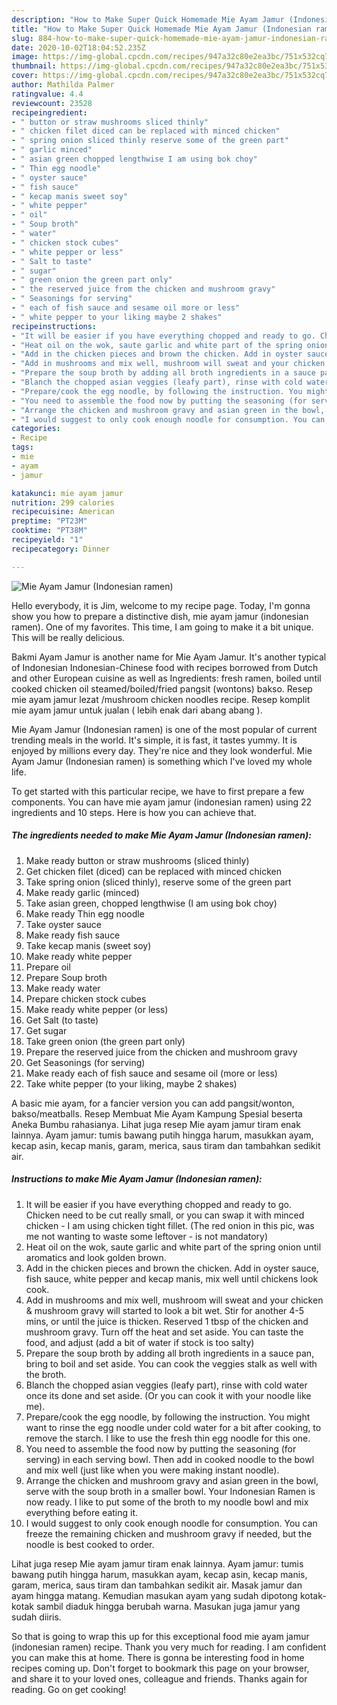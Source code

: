 ```yaml
---
description: "How to Make Super Quick Homemade Mie Ayam Jamur (Indonesian ramen)"
title: "How to Make Super Quick Homemade Mie Ayam Jamur (Indonesian ramen)"
slug: 884-how-to-make-super-quick-homemade-mie-ayam-jamur-indonesian-ramen
date: 2020-10-02T18:04:52.235Z
image: https://img-global.cpcdn.com/recipes/947a32c80e2ea3bc/751x532cq70/mie-ayam-jamur-indonesian-ramen-recipe-main-photo.jpg
thumbnail: https://img-global.cpcdn.com/recipes/947a32c80e2ea3bc/751x532cq70/mie-ayam-jamur-indonesian-ramen-recipe-main-photo.jpg
cover: https://img-global.cpcdn.com/recipes/947a32c80e2ea3bc/751x532cq70/mie-ayam-jamur-indonesian-ramen-recipe-main-photo.jpg
author: Mathilda Palmer
ratingvalue: 4.4
reviewcount: 23528
recipeingredient:
- " button or straw mushrooms sliced thinly"
- " chicken filet diced can be replaced with minced chicken"
- " spring onion sliced thinly reserve some of the green part"
- " garlic minced"
- " asian green chopped lengthwise I am using bok choy"
- " Thin egg noodle"
- " oyster sauce"
- " fish sauce"
- " kecap manis sweet soy"
- " white pepper"
- " oil"
- " Soup broth"
- " water"
- " chicken stock cubes"
- " white pepper or less"
- " Salt to taste"
- " sugar"
- " green onion the green part only"
- " the reserved juice from the chicken and mushroom gravy"
- " Seasonings for serving"
- " each of fish sauce and sesame oil more or less"
- " white pepper to your liking maybe 2 shakes"
recipeinstructions:
- "It will be easier if you have everything chopped and ready to go. Chicken need to be cut really small, or you can swap it with minced chicken - I am using chicken tight fillet. (The red onion in this pic, was me not wanting to waste some leftover - is not mandatory)"
- "Heat oil on the wok, saute garlic and white part of the spring onion until aromatics and look golden brown."
- "Add in the chicken pieces and brown the chicken. Add in oyster sauce, fish sauce, white pepper and kecap manis, mix well until chickens look cook."
- "Add in mushrooms and mix well, mushroom will sweat and your chicken &amp; mushroom gravy will started to look a bit wet. Stir for another 4-5 mins, or until the juice is thicken. Reserved 1 tbsp of the chicken and mushroom gravy. Turn off the heat and set aside. You can taste the food, and adjust (add a bit of water if stock is too salty)"
- "Prepare the soup broth by adding all broth ingredients in a sauce pan, bring to boil and set aside. You can cook the veggies stalk as well with the broth."
- "Blanch the chopped asian veggies (leafy part), rinse with cold water once its done and set aside. (Or you can cook it with your noodle like me)."
- "Prepare/cook the egg noodle, by following the instruction. You might want to rinse the egg noodle under cold water for a bit after cooking, to remove the starch. I like to use the fresh thin egg noodle for this one."
- "You need to assemble the food now by putting the seasoning (for serving) in each serving bowl. Then add in cooked noodle to the bowl and mix well (just like when you were making instant noodle)."
- "Arrange the chicken and mushroom gravy and asian green in the bowl, serve with the soup broth in a smaller bowl. Your Indonesian Ramen is now ready. I like to put some of the broth to my noodle bowl and mix everything before eating it."
- "I would suggest to only cook enough noodle for consumption. You can freeze the remaining chicken and mushroom gravy if needed, but the noodle is best cooked to order."
categories:
- Recipe
tags:
- mie
- ayam
- jamur

katakunci: mie ayam jamur 
nutrition: 299 calories
recipecuisine: American
preptime: "PT23M"
cooktime: "PT38M"
recipeyield: "1"
recipecategory: Dinner

---
```



![Mie Ayam Jamur (Indonesian ramen)](https://img-global.cpcdn.com/recipes/947a32c80e2ea3bc/751x532cq70/mie-ayam-jamur-indonesian-ramen-recipe-main-photo.jpg)

Hello everybody, it is Jim, welcome to my recipe page. Today, I'm gonna show you how to prepare a distinctive dish, mie ayam jamur (indonesian ramen). One of my favorites. This time, I am going to make it a bit unique. This will be really delicious.

Bakmi Ayam Jamur is another name for Mie Ayam Jamur. It&#39;s another typical of Indonesian Indonesian-Chinese food with recipes borrowed from Dutch and other European cuisine as well as Ingredients: fresh ramen, boiled until cooked chicken oil steamed/boiled/fried pangsit (wontons) bakso. Resep mie ayam jamur lezat /mushroom chicken noodles recipe. Resep komplit mie ayam jamur untuk jualan ( lebih enak dari abang abang ).

Mie Ayam Jamur (Indonesian ramen) is one of the most popular of current trending meals in the world. It's simple, it is fast, it tastes yummy. It is enjoyed by millions every day. They're nice and they look wonderful. Mie Ayam Jamur (Indonesian ramen) is something which I've loved my whole life.


To get started with this particular recipe, we have to first prepare a few components. You can have mie ayam jamur (indonesian ramen) using 22 ingredients and 10 steps. Here is how you can achieve that.

<!--inarticleads1-->

##### The ingredients needed to make Mie Ayam Jamur (Indonesian ramen):

1. Make ready  button or straw mushrooms (sliced thinly)
1. Get  chicken filet (diced) can be replaced with minced chicken
1. Take  spring onion (sliced thinly), reserve some of the green part
1. Make ready  garlic (minced)
1. Take  asian green, chopped lengthwise (I am using bok choy)
1. Make ready  Thin egg noodle
1. Take  oyster sauce
1. Make ready  fish sauce
1. Take  kecap manis (sweet soy)
1. Make ready  white pepper
1. Prepare  oil
1. Prepare  Soup broth
1. Make ready  water
1. Prepare  chicken stock cubes
1. Make ready  white pepper (or less)
1. Get  Salt (to taste)
1. Get  sugar
1. Take  green onion (the green part only)
1. Prepare  the reserved juice from the chicken and mushroom gravy
1. Get  Seasonings (for serving)
1. Make ready  each of fish sauce and sesame oil (more or less)
1. Take  white pepper (to your liking, maybe 2 shakes)


A basic mie ayam, for a fancier version you can add pangsit/wonton, bakso/meatballs. Resep Membuat Mie Ayam Kampung Spesial beserta Aneka Bumbu rahasianya. Lihat juga resep Mie ayam jamur tiram enak lainnya. Ayam jamur: tumis bawang putih hingga harum, masukkan ayam, kecap asin, kecap manis, garam, merica, saus tiram dan tambahkan sedikit air. 

<!--inarticleads2-->

##### Instructions to make Mie Ayam Jamur (Indonesian ramen):

1. It will be easier if you have everything chopped and ready to go. Chicken need to be cut really small, or you can swap it with minced chicken - I am using chicken tight fillet. (The red onion in this pic, was me not wanting to waste some leftover - is not mandatory)
1. Heat oil on the wok, saute garlic and white part of the spring onion until aromatics and look golden brown.
1. Add in the chicken pieces and brown the chicken. Add in oyster sauce, fish sauce, white pepper and kecap manis, mix well until chickens look cook.
1. Add in mushrooms and mix well, mushroom will sweat and your chicken &amp; mushroom gravy will started to look a bit wet. Stir for another 4-5 mins, or until the juice is thicken. Reserved 1 tbsp of the chicken and mushroom gravy. Turn off the heat and set aside. You can taste the food, and adjust (add a bit of water if stock is too salty)
1. Prepare the soup broth by adding all broth ingredients in a sauce pan, bring to boil and set aside. You can cook the veggies stalk as well with the broth.
1. Blanch the chopped asian veggies (leafy part), rinse with cold water once its done and set aside. (Or you can cook it with your noodle like me).
1. Prepare/cook the egg noodle, by following the instruction. You might want to rinse the egg noodle under cold water for a bit after cooking, to remove the starch. I like to use the fresh thin egg noodle for this one.
1. You need to assemble the food now by putting the seasoning (for serving) in each serving bowl. Then add in cooked noodle to the bowl and mix well (just like when you were making instant noodle).
1. Arrange the chicken and mushroom gravy and asian green in the bowl, serve with the soup broth in a smaller bowl. Your Indonesian Ramen is now ready. I like to put some of the broth to my noodle bowl and mix everything before eating it.
1. I would suggest to only cook enough noodle for consumption. You can freeze the remaining chicken and mushroom gravy if needed, but the noodle is best cooked to order.


Lihat juga resep Mie ayam jamur tiram enak lainnya. Ayam jamur: tumis bawang putih hingga harum, masukkan ayam, kecap asin, kecap manis, garam, merica, saus tiram dan tambahkan sedikit air. Masak jamur dan ayam hingga matang. Kemudian masukan ayam yang sudah dipotong kotak-kotak sambil diaduk hingga berubah warna. Masukan juga jamur yang sudah diiris. 

So that is going to wrap this up for this exceptional food mie ayam jamur (indonesian ramen) recipe. Thank you very much for reading. I am confident you can make this at home. There is gonna be interesting food in home recipes coming up. Don't forget to bookmark this page on your browser, and share it to your loved ones, colleague and friends. Thanks again for reading. Go on get cooking!
